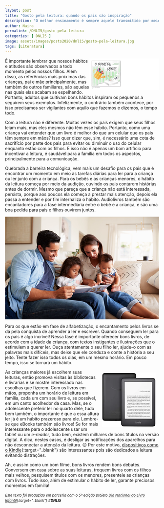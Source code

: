 ```yaml
---
layout: post
title: "Gosto pela leitura: quando os pais são inspiração"
description: "O melhor ensinamento é sempre aquele transmitido por meio do exemplo."
author: Naira
permalink: /DNLI5/gosto-pela-leitura
categories: [ DNLI5 ]
image: assets/images/posts2020/dnli5/gosto-pela-leitura.jpg
tags: [Literatura]
---
```

<style>
.onomegente {float: right; width: 45%;}
.kindle {float: right; width: 35%; padding:10px;}
.d5a10 {
  font-family: 'Crafty Girls', cursive;
  color:gray;
  font-weight: bold;
}
</style>
<a href="https://aprender.digital/"><img class="onomegente" src="/assets/images/o-nome-da-gente.gif" align="rigth"></a>
É importante lembrar que nossos hábitos e atitudes são observados a todo momento pelos nossos filhos. Além disso, as referências mais próximas das crianças, pai e mãe principalmente, mas também de outros familiares, são aquelas nas quais elas acabam se espelhando. Portanto, adultos que cultivam bons hábitos inspiram os pequenos a seguirem seus exemplos. Infelizmente, o contrário também acontece, por isso precisamos ser vigilantes com aquilo que fazemos e dizemos, o tempo todo.

Com a leitura não é diferente. Muitas vezes os pais exigem que seus filhos leiam mais, mas eles mesmos não têm esse hábito. Portanto, como uma criança vai entender que um livro é melhor do que um celular que os pais têm sempre em mãos? Isso quer dizer que, sim, é necessário uma cota de sacrifício por parte dos pais para evitar ou diminuir o uso do celular enquanto estão com os filhos. E isso não é apenas um bom artifício para incentivar a leitura, é saudável para a família em todos os aspectos, principalmente para a comunicação.

Quebrada a barreira tecnológica, vem mais um desafio para os pais que é encontrar um momento em meio às tarefas diárias para ler para a criança ou ler junto com a criança. Para os bebês e as crianças menores, o hábito da leitura começa por meio da audição, ouvindo os pais contarem histórias antes de dormir. Mesmo que pareça que a criança não está interessada, persista, porque aos poucos ela começa a prestar mais atenção, depois ela passa a entender e por fim internaliza o hábito. Audiolivros também são encantadores para a fase intermediária entre o bebê e a criança, e são uma boa pedida para pais e filhos ouvirem juntos. 

<img src="/assets/images/posts2020/dnli5/familia-lendo.jpg" style="display: block;margin-left: auto;margin-right: auto;">

Para os que estão em fase de alfabetização, o encantamento pelos livros se dá pela conquista de aprender a ler e escrever. Quando conseguem ler para os pais é algo incrível! Nessa fase é importante oferecer bons livros, de acordo com a idade da criança, com textos instigantes e ilustrações que o estimulem a querer ler. Ouça atentamente o seu filho ler, ajude-o com as palavras mais difíceis, mas deixe que ele conduza e conte a história a seu jeito. Tente fazer isso todos os dias, em um mesmo horário. Em pouco tempo, isso se tornará um hábito.

<a target="_blank" href="https://www.amazon.com.br/gp/product/B07FPX7SQZ/ref=as_li_tl?ie=UTF8&tag=greendot06-20&camp=1789&creative=9325&linkCode=as2&creativeASIN=B07FPX7SQZ&linkId=87917a359c6c587d36693bd56039fd51"><img class="kindle" src="/assets/images/posts2020/dnli5/kindle.webp" align="rigth" ></a>
As crianças maiores já escolhem suas leituras, então promova visitas às bibliotecas e livrarias e se mostre interessado nas escolhas que fizerem. Com os livros em mãos, proponha um horário de leitura em família, cada um com seu livro e, se possível, em um canto acolhedor da casa. Mas, se o adolescente preferir ler no quarto dele, tudo bem também, o importante é que a essa altura ler já é um hábito prazeroso para ele. Lembre-se que eBooks também são livros! Se for mais interessante para o adolescente usar um tablet ou um *e-reader*, tudo bem, existem milhares de bons títulos na versão digital. A dica, nestes casos, é desligar as notificações dos aparelhos para não desconectar a atenção da leitura. 😉 Por este motivo, [dispositivos como o Kindle](https://www.amazon.com.br/gp/product/B07FPX7SQZ/ref=as_li_tl?ie=UTF8&tag=greendot06-20&camp=1789&creative=9325&linkCode=as2&creativeASIN=B07FPX7SQZ&linkId=87917a359c6c587d36693bd56039fd51){:target="_blank"} são interessantes pois são dedicados a leitura evitando distrações.

Ah, e assim como um bom filme, bons livros rendem bons debates. Conversem em casa sobre as suas leituras, troquem livros com os filhos mais velhos, pesquisem títulos com os menores, presenteie as crianças com livros. Tudo isso, além de estimular o hábito de ler, garante preciosos momentos em família!

<small><i>Este texto foi produzido em parceria com o 5ª edição projeto [Dia Nacional do Livro Infantil](https://dnli.aprender.digital){:target="_blank"} **#DNLI5**</i></small>
